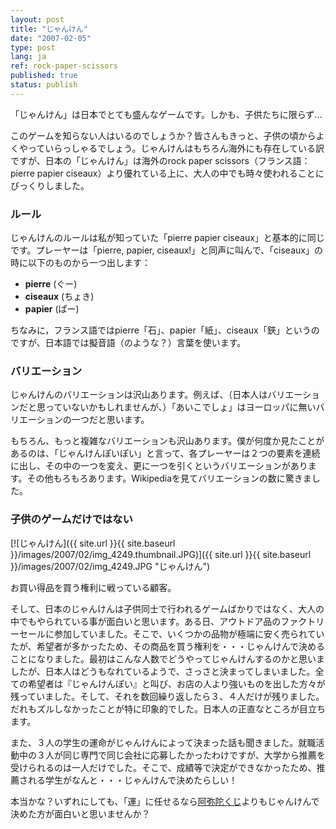 ```yaml
---
layout: post
title: "じゃんけん"
date: "2007-02-05"
type: post
lang: ja
ref: rock-paper-scissors
published: true
status: publish
---
```




「じゃんけん」は日本でとても盛んなゲームです。しかも、子供たちに限らず...

 

このゲームを知らない人はいるのでしょうか？皆さんもきっと、子供の頃からよくやっていらっしゃるでしょう。じゃんけんはもちろん海外にも存在している訳ですが、日本の「じゃんけん」は海外のrock paper scissors（フランス語：pierre papier ciseaux）より優れている上に、大人の中でも時々使われることにびっくりしました。

### ルール

じゃんけんのルールは私が知っていた「pierre papier ciseaux」と基本的に同じです。プレーヤーは「pierre, papier, ciseaux!」と同声に叫んで、「ciseaux」の時に以下のものから一つ出します：

- **pierre** (ぐー)
- **ciseaux** (ちょき)
- **papier** (ぱー)

ちなみに，フランス語ではpierre「石」、papier「紙」、ciseaux「鋏」というのですが、日本語では擬音語（のような？）言葉を使います。

### バリエーション

じゃんけんのバリエーションは沢山あります。例えば、（日本人はバリエーションだと思っていないかもしれませんが、）「あいこでしょ」はヨーロッパに無いバリエーションの一つだと思います。

もちろん、もっと複雑なバリエーションも沢山あります。僕が何度か見たことがあるのは、「じゃんけんぽいぽい」と言って、各プレーヤーは２つの要素を連続に出し、その中の一つを変え、更に一つを引くというバリエーションがあります。その他もろもろあります。Wikipediaを見てバリエーションの数に驚きました。

### 子供のゲームだけではない

[![じゃんけん]({{ site.url }}{{ site.baseurl }}/images/2007/02/img_4249.thumbnail.JPG)]({{ site.url }}{{ site.baseurl }}/images/2007/02/img_4249.JPG "じゃんけん")

お買い得品を買う権利に戦っている顧客。

そして、日本のじゃんけんは子供同士で行われるゲームばかりではなく、大人の中でもやられている事が面白いと思います。ある日、アウトドア品のファクトリーセールに参加していました。そこで、いくつかの品物が極端に安く売られていたが、希望者が多かったため、その商品を買う権利を・・・じゃんけんで決めることになりました。最初はこんな人数でどうやってじゃんけんするのかと思いましたが、日本人はどうもなれているようで、さっさと決まってしまいました。全ての希望者は『じゃんけんぽい』と叫び、お店の人より強いものを出した方々が残っていました。そして、それを数回繰り返したら３、４人だけが残りました。だれもズルしなかったことが特に印象的でした。日本人の正直なところが目立ちます。

また、３人の学生の運命がじゃんけんによって決まった話も聞きました。就職活動中の３人が同じ専門で同じ会社に応募したかったわけですが、大学から推薦を受けられるのは一人だけでした。そこで、成績等で決定ができなかったため、推薦される学生がなんと・・・じゃんけんで決めたらしい！

本当かな？いずれにしても、「運」に任せるなら[阿弥陀くじ](http://www.japonophile.com/article_kuji_ja.html)よりもじゃんけんで決めた方が面白いと思いませんか？


